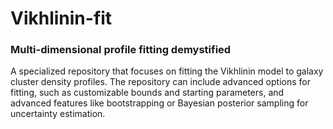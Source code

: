 # Vikhlinin-fit 
### Multi-dimensional profile fitting demystified

A specialized repository that focuses on fitting the Vikhlinin model to galaxy cluster density profiles. The repository can include advanced options for fitting, such as customizable bounds and starting parameters, and advanced features like bootstrapping or Bayesian posterior sampling for uncertainty estimation.
